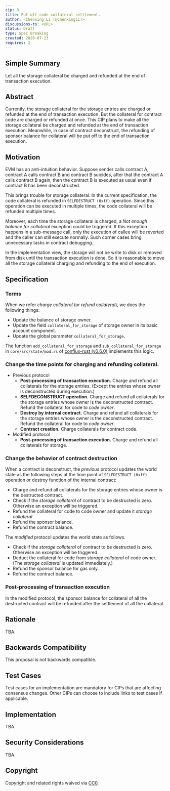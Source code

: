 ```yaml
---
cip: 8
title: Put off code collateral settlement. 
author: <Chenxing Li (@ChenxingLi)>
discussions-to: <URL>
status: Draft
type: Spec Breaking
created: 2020-07-23
requires: 2
---
```


## Simple Summary

Let all the storage collateral be charged and refunded at the end of transaction execution. 

## Abstract

Currently, the storage collateral for the storage entries are charged or refunded at the end of transaction execution. But the collateral for contract code are charged or refunded at once. This CIP plans to make all the storage collateral be charged and refunded at the end of transaction execution. Meanwhile, in case of contract deconstruct, the refunding of sponsor balance for collateral will be put off to the end of transaction execution.

## Motivation
<!--The motivation is critical for CIPs that want to change the Conflux protocol. It should clearly explain why the existing protocol specification is inadequate to address the problem that the CIP solves. CIP submissions without sufficient motivation may be rejected outright.-->

EVM has an anti-intuition behavior. Suppose sender calls contract A, contract A calls contract B and contract B suicides, after that the contract A calls contract B again, then the contract B is executed as usual even if contract B has been deconstructed. 

This brings trouble for storage collateral. In the current specification, the code collateral is refunded in `SELFDESTRUCT (0xff)` operation. Since this operation can be executed in multiple times, the code collateral will be refunded multiple times. 

Moreover, each time the storage collateral is charged, a *Not enough balance for collateral* exception could be triggered. If this exception happens in a sub-message call, only the execution of callee will be reverted and the caller can still execute normally. Such corner cases bring unnecessary tasks in contract debugging. 

In the implementation view, the storage will not be write to disk or removed from disk until the transaction execution is done. So it is reasonable to move all the storage collateral charging and refunding to the end of execution. 

## Specification
<!--The technical specification should describe the syntax and semantics of any new feature. The specification should be detailed enough to allow competing, interoperable implementations for any of the current Conflux platforms ([conflux-rust](https://github.com/Conflux-Chain/conflux-rust)).-->

### Terms

When we refer *charge collateral* (or *refund collateral*), we does the following things:
- Update the balance of storage owner. 
- Update the field `collateral_for_storage` of storage owner in its basic account component. 
- Update the global parameter `collateral_for_storage`. 

The function `add_collateral_for_storage` and `sub_collateral_for_storage` in `core/src/state/mod.rs` of [conflux-rust (v0.6.0)](https://github.com/Conflux-Chain/conflux-rust/blob/v0.6.0/core/src/state/mod.rs) implements this logic. 

### Change the time points for charging and refunding collateral.

- Previous protocol 
    - **Post-processing of transaction execution.** Charge and refund all collaterals for the storage entries. (Except the entries whose owner is deconstructed during execution.)
    - **SELFDECONSTRUCT operation.** Charge and refund all collaterals for the storage entries whose owner is the deconstructed contract. Refund the collateral for code to *code owner*. 
    - **Destroy by internal contract.** Charge and refund all collaterals for the storage entries whose owner is the deconstructed contract. Refund the collateral for code to *code owner*.
    - **Contract creation.** Charge collaterals for contract code.
- Modified protocol
    - **Post-processing of transaction execution.** Charge and refund all collaterals for storage.

### Change the behavior of contract destruction

When a contract is deconstruct, the *previous* protocol updates the world state as the following steps at the time point of `SELFDESTRUCT (0xff)` operation or destroy function of the internal contract:

- Charge and refund all collaterals for the storage entries whose owner is the destructed contract.
- Check if the *storage collateral* of contract to be destructed is zero. Otherwise an exception will be triggered.
- Refund the collateral for code to code owner and update it *storage collateral* 
- Refund the sponsor balance.
- Refund the contract balance. 

The *modified* protocol updates the world state as follows. 
- Check if the *storage collateral* of contract to be destructed is zero. Otherwise an exception will be triggered.
- Deduct the collateral for code from *storage collateral* of code owner. (The *storage collateral* is updated immediately.)
- Refund the sponsor balance for gas only. 
- Refund the contract balance.

### Post-processing of transaction execution

In the modified protocol, the sponsor balance for collateral of all the destructed contract will be refunded after the settlement of all the collateral. 

## Rationale
<!--The rationale fleshes out the specification by describing what motivated the design and why particular design decisions were made. It should describe alternate designs that were considered and related work, e.g. how the feature is supported in other languages. The rationale may also provide evidence of consensus within the community, and should discuss important objections or concerns raised during discussion.-->

TBA.

## Backwards Compatibility
<!--All CIPs that introduce backwards incompatibilities must include a section describing these incompatibilities and their severity. The CIP must explain how the author proposes to deal with these incompatibilities. CIP submissions without a sufficient backwards compatibility treatise may be rejected outright.-->

This proposal is not backwards compatible. 


## Test Cases
<!--Test cases for an implementation are mandatory for CIPs that are affecting consensus changes. Other CIPs can choose to include links to test cases if applicable.-->
Test cases for an implementation are mandatory for CIPs that are affecting consensus changes. Other CIPs can choose to include links to test cases if applicable.

## Implementation
<!--The implementations must be completed before any CIP is given status "Final", but it need not be completed before the CIP is accepted. While there is merit to the approach of reaching consensus on the specification and rationale before writing code, the principle of "rough consensus and running code" is still useful when it comes to resolving many discussions of API details.-->
TBA.

## Security Considerations
<!--All CIPs must contain a section that discusses the security implications/considerations relevant to the proposed change. Include information that might be important for security discussions, surfaces risks and can be used throughout the life cycle of the proposal. E.g. include security-relevant design decisions, concerns, important discussions, implementation-specific guidance and pitfalls, an outline of threats and risks and how they are being addressed. CIP submissions missing the "Security Considerations" section will be rejected. a CIP cannot proceed to status "Final" without a Security Considerations discussion deemed sufficient by the reviewers.-->
TBA.

## Copyright
Copyright and related rights waived via [CC0](https://creativecommons.org/publicdomain/zero/1.0/).
